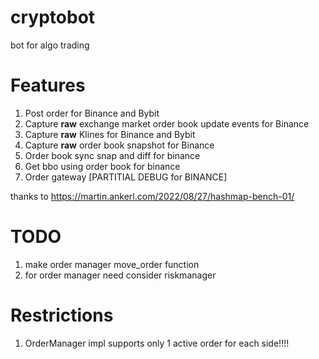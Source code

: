# cryptobot
bot for algo trading

# Features
1. Post order for Binance and Bybit
2. Capture __raw__ exchange market order book update events for Binance
3. Capture __raw__ Klines for Binance and Bybit  
4. Capture __raw__ order book snapshot for Binance
5. Order book sync snap and diff for binance
6. Get bbo using order book for binance 
7. Order gateway [PARTITIAL DEBUG for BINANCE] 

thanks to https://martin.ankerl.com/2022/08/27/hashmap-bench-01/

# TODO
1. make order manager move_order function
2. for order manager need consider riskmanager 

# Restrictions
1. OrderManager impl supports only 1 active order for each side!!!!
